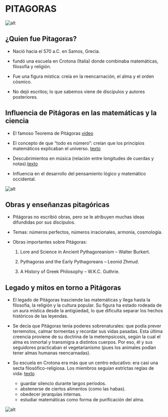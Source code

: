 # PITAGORAS
![alt](https://fotos.perfil.com/2021/11/26/trim/987/555/pitagoras-20211126-1275673.jpg)
## **¿Quien fue Pitagoras?**
 - Nació hacia el 570 a.C. en Samos, Grecia.
 - fundó una escuela en Crotona (Italia) donde combinaba matemáticas, filosofía y religión.
  
  - Fue una figura mística: creía en la reencarnación, el alma y el orden cósmico.
   - No dejó escritos; lo que sabemos viene de discípulos y autores posteriores.
## **Influencia de Pitágoras en las matemáticas y la ciencia**
 - El famoso Teorema de Pitágoras
 [video](https://youtu.be/eTEBvBIz8Ok?si=PBPYV_idpU3XphEH)
 - El concepto de que “todo es número”: creían que los principios matemáticos explicaban el universo.	[texto](https://www.latimes.com/espanol/vida-y-estilo/articulo/2022-01-28/los-numeros-esencia-del-mundo-en-armonia)
 
  - Descubrimientos en música (relación entre longitudes de cuerdas y notas).[texto](https://virtual.uptc.edu.co/ova/estadistica/docs/autores/pag/mat/Pitagoras9.asp.htm)
 - Influencia en el desarrollo del pensamiento lógico y matemático occidental.
  
  ![alt](./img/nombre.png)
## **Obras y enseñanzas pitagóricas**
 - Pitágoras no escribió obras, pero se le atribuyen muchas ideas difundidas por sus discípulos.
  - Temas: números perfectos, números irracionales, armonía, cosmología.
   - Obras importantes sobre Pitágoras:  
      
       1. Lore and Science in Ancient Pythagoreanism – Walter Burkert.
       
       2. Pythagoras and the Early Pythagoreans – Leonid Zhmud.
       
       3. A History of Greek Philosophy – W.K.C. Guthrie.


## **Legado y mitos en torno a Pitágoras**
 - El legado de Pitágoras trasciende las matemáticas y llega hasta la filosofía, la religión y la cultura popular. Su figura ha estado rodeada de un aura mística desde la antigüedad, lo que dificulta separar los hechos históricos de las leyendas.

 - Se decía que Pitágoras tenía poderes sobrenaturales: que podía prever terremotos, calmar tormentas y recordar sus vidas pasadas. Esta última creencia proviene de su doctrina de la metempsicosis, según la cual el alma es inmortal y transmigra a distintos cuerpos. Por eso, él y sus seguidores practicaban el vegetarianismo (pues los animales podían tener almas humanas reencarnadas).
  - Su escuela en Crotona era más que un centro educativo: era casi una secta filosófico-religiosa. Los miembros seguían estrictas reglas de vida: 	[texto](https://arjephilo.com/2019/10/23/escuela-pitagorica/)

    * guardar silencio durante largos períodos.
    * abstenerse de ciertos alimentos (como las habas).
    * obedecer jerarquías internas.
    * estudiar matemáticas como forma de purificación del alma.

![alt](https://humanidades.com/wp-content/uploads/2018/08/escuela-de-pitagoras-e1577131496505.gif)


